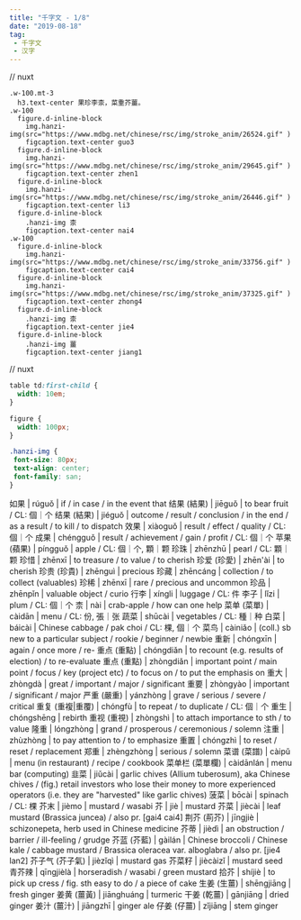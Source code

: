 ```yaml
---
title: "千字文 - 1/8"
date: "2019-08-18"
tag: 
 - 千字文
 - 汉字
---
```

// nuxt
```pug
.w-100.mt-3
  h3.text-center 果珍李柰，菜重芥薑。
.w-100
  figure.d-inline-block
    img.hanzi-img(src="https://www.mdbg.net/chinese/rsc/img/stroke_anim/26524.gif" )
    figcaption.text-center guo3
  figure.d-inline-block
    img.hanzi-img(src="https://www.mdbg.net/chinese/rsc/img/stroke_anim/29645.gif" )
    figcaption.text-center zhen1
  figure.d-inline-block
    img.hanzi-img(src="https://www.mdbg.net/chinese/rsc/img/stroke_anim/26446.gif" )
    figcaption.text-center li3
  figure.d-inline-block
    .hanzi-img 柰
    figcaption.text-center nai4
.w-100
  figure.d-inline-block
    img.hanzi-img(src="https://www.mdbg.net/chinese/rsc/img/stroke_anim/33756.gif" )
    figcaption.text-center cai4
  figure.d-inline-block
    img.hanzi-img(src="https://www.mdbg.net/chinese/rsc/img/stroke_anim/37325.gif" )
    figcaption.text-center zhong4
  figure.d-inline-block
    .hanzi-img 柰
    figcaption.text-center jie4
  figure.d-inline-block
    .hanzi-img 薑
    figcaption.text-center jiang1
```
<!-- excerpt_separator -->
// nuxt
```css
table td:first-child {
  width: 10em;
}

figure {
  width: 100px;
}

.hanzi-img {
 font-size: 80px;
 text-align: center;
 font-family: san;
}
```

如果 | rúguǒ | if / in case / in the event that
结果 (結果) | jiēguǒ | to bear fruit / CL: 個｜个
结果 (結果) | jiéguǒ | outcome / result / conclusion / in the end / as a result / to kill / to dispatch
效果 | xiàoguǒ | result / effect / quality / CL: 個｜个
成果 | chéngguǒ | result / achievement / gain / profit / CL: 個｜个
苹果 (蘋果) | píngguǒ | apple / CL: 個｜个, 顆｜颗
珍珠 | zhēnzhū | pearl / CL: 顆｜颗
珍惜 | zhēnxī | to treasure / to value / to cherish
珍爱 (珍愛) | zhēn'ài | to cherish
珍贵 (珍貴) | zhēnguì | precious
珍藏 | zhēncáng | collection / to collect (valuables)
珍稀 | zhēnxī | rare / precious and uncommon
珍品 | zhēnpǐn | valuable object / curio
行李 | xíngli | luggage / CL: 件
李子 | lǐzi | plum / CL: 個｜个
柰 | nài | crab-apple / how can one help
菜单 (菜單) | càidān | menu / CL: 份, 張｜张
蔬菜 | shūcài | vegetables / CL: 種｜种
白菜 | báicài | Chinese cabbage / pak choi / CL: 棵, 個｜个
菜鸟 | càiniǎo | (coll.) sb new to a particular subject / rookie / beginner / newbie
重新 | chóngxīn | again / once more / re-
重点 (重點) | chóngdiǎn | to recount (e.g. results of election) / to re-evaluate
重点 (重點) | zhòngdiǎn | important point / main point / focus / key (project etc) / to focus on / to put the emphasis on
重大 | zhòngdà | great / important / major / significant
重要 | zhòngyào | important / significant / major
严重 (嚴重) | yánzhòng | grave / serious / severe / critical
重复 (重複|重覆) | chóngfù | to repeat / to duplicate / CL: 個｜个
重生 | chóngshēng | rebirth
重视 (重視) | zhòngshì | to attach importance to sth / to value
隆重 | lóngzhòng | grand / prosperous / ceremonious / solemn
注重 | zhùzhòng | to pay attention to / to emphasize
重置 | chóngzhì | to reset / reset / replacement
郑重 | zhèngzhòng | serious / solemn
菜谱 (菜譜) | càipǔ | menu (in restaurant) / recipe / cookbook
菜单栏 (菜單欄) | càidānlán | menu bar (computing)
韭菜 | jiǔcài | garlic chives (Allium tuberosum), aka Chinese chives / (fig.) retail investors who lose their money to more experienced operators (i.e. they are "harvested" like garlic chives)
菠菜 | bōcài | spinach / CL: 棵
芥末 | jièmo | mustard / wasabi
芥 | jiè | mustard
芥菜 | jiècài | leaf mustard (Brassica juncea) / also pr. [gai4 cai4]
荆芥 (荊芥) | jīngjiè | schizonepeta, herb used in Chinese medicine
芥蒂 | jièdì | an obstruction / barrier / ill-feeling / grudge
芥蓝 (芥藍) | gàilán | Chinese broccoli / Chinese kale / cabbage mustard / Brassica oleracea var. alboglabra / also pr. [jie4 lan2]
芥子气 (芥子氣) | jièzǐqì | mustard gas
芥菜籽 | jiècàizǐ | mustard seed
青芥辣 | qīngjièlà | horseradish / wasabi / green mustard
拾芥 | shíjiè | to pick up cress / fig. sth easy to do / a piece of cake
生姜 (生薑) | shēngjiāng | fresh ginger
姜黄 (薑黃) | jiānghuáng | turmeric
干姜 (乾薑) | gānjiāng | dried ginger
姜汁 (薑汁) | jiāngzhī | ginger ale
仔姜 (仔薑) | zǐjiāng | stem ginger
